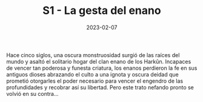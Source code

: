 ﻿---
title: S1 - La gesta del enano
summary: Módulo para un narrador y un personaje de, como minimo, nivel 4
authors:
  - Javier Fernández Valls.
date: 2023-02-07
type: post
categories:
- Clasicos de la Marca
- Linea S
tags:
- Dungeon
- 1 Jugador
minlevels: "4"
maxlevels: "5"
prices: 8€
session: "4"
mincharacters: "1"
maxcharacters: "1"
eval: oficial
cover: "s1-la-gesta-del-enano.jpg"
download: "s1-la-gesta-del-enano.pdf"
moreinfo: "https://tesorosdelamarca.com/producto/la-gesta-del-enano/"
license: "OGL"
draft: false

---

Hace cinco siglos, una oscura monstruosidad surgió de las raíces del mundo y asaltó el solitario hogar del clan enano de los Harkûn.
Incapaces de vencer tan poderosa y funesta criatura, los enanos perdieron la fe en sus antiguos dioses abrazando el culto a una ignota y oscura deidad que prometió otorgarles el poder necesario para vencer el engendro de las profundidades y recobrar así su libertad.
Pero este trato nefando pronto se volvió en su contra…
